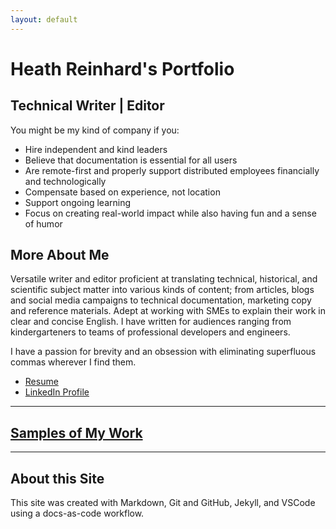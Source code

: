 ```yaml
---
layout: default
---
```


# Heath Reinhard's Portfolio

## Technical Writer | Editor

You might be my kind of company if you:

* Hire independent and kind leaders
* Believe that documentation is essential for all users
* Are remote-first and properly support distributed employees financially and technologically
* Compensate based on experience, not location
* Support ongoing learning
* Focus on creating real-world impact while also having fun and a sense of humor

## More About Me

Versatile writer and editor proficient at translating technical, historical, and scientific subject matter into various kinds of content; from articles, blogs and social media campaigns to technical documentation, marketing copy and reference materials. Adept at working with SMEs to explain their work in clear and concise English. I have written for audiences ranging from kindergarteners to teams of professional developers and engineers.

I have a passion for brevity and an obsession with eliminating superfluous commas wherever I find them.

* [Resume](/assets/Heath%20Reinhard%20Resume.pdf)
* [LinkedIn Profile](https://www.linkedin.com/in/heath-reinhard/)

---

## [Samples of My Work](/writing/writing)

---

## About this Site

This site was created with Markdown, Git and GitHub, Jekyll, and VSCode using a docs-as-code workflow.
